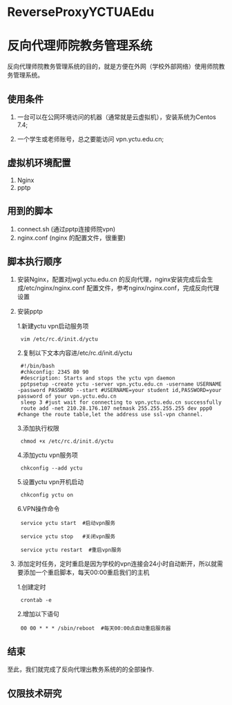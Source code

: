 # ReverseProxyYCTUAEdu
# 反向代理师院教务管理系统

反向代理师院教务管理系统的目的，就是方便在外网（学校外部网络）使用师院教务管理系统。

## 使用条件

1. 一台可以在公网环境访问的机器（通常就是云虚拟机），安装系统为Centos 7.4;

2. 一个学生或老师账号，总之要能访问 vpn.yctu.edu.cn;

## 虚拟机环境配置
1. Nginx
2. pptp

## 用到的脚本
1. connect.sh (通过pptp连接师院vpn)
2. nginx.conf (nginx 的配置文件，很重要)

## 脚本执行顺序
1. 安装Nginx，配置对jwgl.yctu.edu.cn 的反向代理，nginx安装完成后会生成/etc/nginx/nginx.conf 配置文件，参考nginx/nginx.conf，完成反向代理设置

2. 安装pptp

    1.新建yctu vpn启动服务项

        vim /etc/rc.d/init.d/yctu
 
    2.复制以下文本内容进/etc/rc.d/init.d/yctu
 
        #!/bin/bash
        #chkconfig: 2345 80 90
        #description: Starts and stops the yctu vpn daemon
        pptpsetup -create yctu -server vpn.yctu.edu.cn -username USERNAME -password PASSWORD --start #USERNAME=your student id,PASSWORD=your password of your vpn.yctu.edu.cn
        sleep 3 #just wait for connecting to vpn.yctu.edu.cn successfully
        route add -net 210.28.176.107 netmask 255.255.255.255 dev ppp0 #change the route table,let the address use ssl-vpn channel.
    
    3.添加执行权限
    
        chmod +x /etc/rc.d/init.d/yctu
    
    4.添加yctu vpn服务项

        chkconfig --add yctu
    
    5.设置yctu vpn开机启动
    
        chkconfig yctu on
    
    6.VPN操作命令
    
        service yctu start  #启动vpn服务
    
        service yctu stop   #关闭vpn服务
    
        service yctu restart  #重启vpn服务

3. 添加定时任务，定时重启是因为学校的vpn连接会24小时自动断开，所以就需要添加一个重启脚本，每天00:00重启我们的主机

    1.创建定时

        crontab -e
    
    2.增加以下语句

        00 00 * * * /sbin/reboot  #每天00:00点自动重启服务器

## 结束

至此，我们就完成了反向代理出教务系统的的全部操作.

## 仅限技术研究